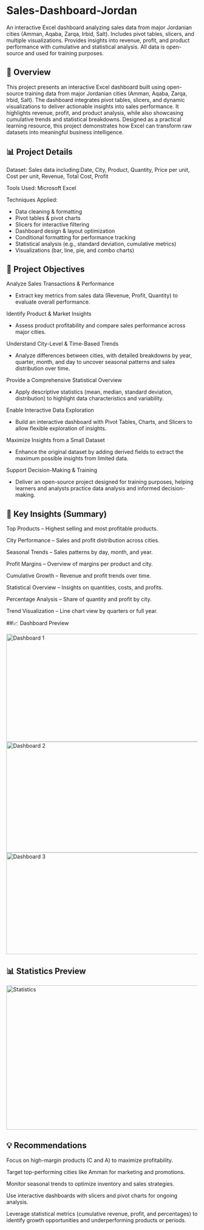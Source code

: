 # Sales-Dashboard-Jordan
An interactive Excel dashboard analyzing sales data from major Jordanian cities (Amman, Aqaba, Zarqa, Irbid, Salt). Includes pivot tables, slicers, and multiple visualizations. Provides insights into revenue, profit, and product performance with cumulative and statistical analysis. All data is open-source and used for training purposes.

## 📌 Overview
This project presents an interactive Excel dashboard built using open-source training data from major Jordanian cities (Amman, Aqaba, Zarqa, Irbid, Salt). The dashboard integrates pivot tables, slicers, and dynamic visualizations to deliver actionable insights into sales performance. It highlights revenue, profit, and product analysis, while also showcasing cumulative trends and statistical breakdowns. Designed as a practical learning resource, this project demonstrates how Excel can transform raw datasets into meaningful business intelligence.

## 📊 Project Details

Dataset:
Sales data including:Date, City, Product, Quantity, Price per unit, Cost per unit, Revenue, Total Cost, Profit

Tools Used: 
Microsoft Excel

Techniques Applied:
- Data cleaning & formatting
- Pivot tables & pivot charts
- Slicers for interactive filtering
- Dashboard design & layout optimization
- Conditional formatting for performance tracking
- Statistical analysis (e.g., standard deviation, cumulative metrics)
- Visualizations (bar, line, pie, and combo charts)

## 🎯 Project Objectives

Analyze Sales Transactions & Performance

- Extract key metrics from sales data (Revenue, Profit, Quantity) to evaluate overall performance.

Identify Product & Market Insights

- Assess product profitability and compare sales performance across major cities.

Understand City-Level & Time-Based Trends

- Analyze differences between cities, with detailed breakdowns by year, quarter, month, and day to uncover seasonal patterns and sales distribution over time.

Provide a Comprehensive Statistical Overview

- Apply descriptive statistics (mean, median, standard deviation, distribution) to highlight data characteristics and variability.

Enable Interactive Data Exploration

- Build an interactive dashboard with Pivot Tables, Charts, and Slicers to allow flexible exploration of insights.

Maximize Insights from a Small Dataset

- Enhance the original dataset by adding derived fields to extract the maximum possible insights from limited data.

Support Decision-Making & Training

- Deliver an open-source project designed for training purposes, helping learners and analysts practice data analysis and informed decision-making.

## 🔑 Key Insights (Summary)

Top Products – Highest selling and most profitable products.

City Performance – Sales and profit distribution across cities.

Seasonal Trends – Sales patterns by day, month, and year.

Profit Margins – Overview of margins per product and city.

Cumulative Growth – Revenue and profit trends over time.

Statistical Overview – Insights on quantities, costs, and profits.

Percentage Analysis – Share of quantity and profit by city.

Trend Visualization – Line chart view by quarters or full year.

##📈 Dashboard Preview

<img width="1249" height="284" alt="Dashboard 1" src="https://github.com/user-attachments/assets/3b7e79ea-b6fb-4f3f-903f-a22527e4b8a7" />



<img width="879" height="292" alt="Dashboard 2" src="https://github.com/user-attachments/assets/e84e0c37-8c47-4cb2-9819-f9ee8359f021" />


<img width="834" height="268" alt="Dashboard 3" src="https://github.com/user-attachments/assets/0fe39a1e-67b7-4acb-9e7a-0857b688762d" />




## 📊 Statistics Preview

<img width="1117" height="380" alt="Statistics" src="https://github.com/user-attachments/assets/3705c914-7794-4882-a476-35adb2793cd5" />





## 💡 Recommendations

Focus on high-margin products (C and A) to maximize profitability.

Target top-performing cities like Amman for marketing and promotions.

Monitor seasonal trends to optimize inventory and sales strategies.

Use interactive dashboards with slicers and pivot charts for ongoing analysis.

Leverage statistical metrics (cumulative revenue, profit, and percentages) to identify growth opportunities and underperforming products or periods.


